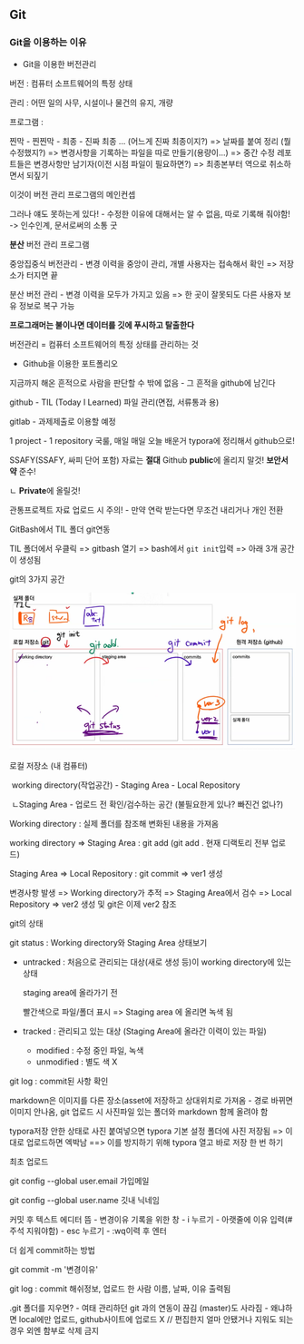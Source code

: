## Git

### Git을 이용하는 이유

* Git을 이용한 버전관리

버전 : 컴퓨터 소프트웨어의 특정 상태

관리 : 어떤 일의 사무, 시설이나 물건의 유지, 개량

프로그램 : 

찐막 - 찐찐막 - 최종 - 진짜 최종 ... (어느게 진짜 최종이지?) => 날짜를 붙여 정리 (뭘 수정했지?) => 변경사항을 기록하는 파일을 따로 만들기(용량이...) => 중간 수정 레포트들은 변경사항만 남기자(이전 시점 파일이 필요하면?) => 최종본부터 역으로 취소하면서 되짚기

이것이 버전 관리 프로그램의 메인컨셉

그러나 얘도 못하는게 있다! - 수정한 이유에 대해서는 알 수 없음, 따로 기록해 줘야함! -> 인수인계, 문서로써의 소통 굿



__분산__ 버전 관리 프로그램

중앙집중식 버전관리 - 변경 이력을 중앙이 관리, 개별 사용자는 접속해서 확인 => 저장소가  터지면 끝

분산 버전 관리 - 변경 이력을 모두가 가지고 있음 => 한 곳이 잘못되도 다른 사용자 보유 정보로 복구 가능

**프로그래머는 불이나면 데이터를 깃에 푸시하고 탈출한다**

버전관리 = 컴퓨터 소프트웨어의 특정 상태를 관리하는 것



* Github을 이용한 포트폴리오

지금까지 해온 흔적으로 사람을 판단할 수 밖에 없음 - 그 흔적을 github에 남긴다

github - TIL (Today I Learned) 파일 관리(면접, 서류통과 용)

gitlab - 과제제출로 이용할 예정

1 project - 1 repository 국룰, 매일 매일 오늘 배운거 typora에 정리해서 github으로!

SSAFY(SSAFY, 싸피 단어 포함) 자료는 **절대** Github **public**에 올리지 말것! **보안서약** 준수!

ㄴ **Private**에 올릴것!

관통프로젝트 자료 업로드 시 주의! - 만약 연락 받는다면 무조건 내리거나 개인 전환





GitBash에서 TIL 폴더 git연동

TIL 폴더에서 우클릭 => gitbash 열기 => bash에서 `git init`입력 => 아래 3개 공간이 생성됨



git의 3가지 공간

![image-20220113161745268](git.assets/image-20220113161745268.png)

로컬 저장소 (내 컴퓨터)

​	working directory(작업공간) - Staging Area - Local Repository

​	ㄴStaging Area - 업로드 전 확인/검수하는 공간 (불필요한게 있나? 빠진건 없나?)

Working directory : 실제 폴더를 참조해 변화된 내용을 가져옴

working directory => Staging Area : git add (git add . 현재 디랙토리 전부 업로드)

Staging Area => Local Repository : git commit => ver1 생성

변경사항 발생 => Working directory가 추적 => Staging Area에서 검수 => Local Repository => ver2 생성 및 git은 이제 ver2 참조



git의 상태

git status : Working directory와 Staging Area 상태보기

* untracked : 처음으로 관리되는 대상(새로 생성 등)이 working directory에 있는 상태 

  staging area에 올라가기 전

  빨간색으로 파일/폴더 표시 => Staging area 에 올리면 녹색 됨

* tracked : 관리되고 있는 대상 (Staging Area에 올라간 이력이 있는 파일)
  * modified : 수정 중인 파일, 녹색
  * unmodified : 별도 색 X

git log : commit된 사항 확인

markdown은 이미지를 다른 장소(asset에 저장하고 상대위치로 가져옴 - 경로 바뀌면 이미지 안나옴, git 업로드 시 사진파일 있는 폴더와 markdown 함께 올려야 함

typora저장 안한 상태로 사진 붙여넣으면 typora 기본 설정 폴더에 사진 저장됨 => 이대로 업로드하면 엑박남 ==> 이를 방지하기 위해 typora 열고 바로 저장 한 번 하기



최초 업로드 

git config --global user.email 가입메일

git config --global user.name 깃내 닉네임

커밋 후 텍스트 에디터 뜸 - 변경이유 기록을 위한 창 - i 누르기 - 아랫줄에 이유 입력(#주석 지워야함) - esc 누르기 - :wq이력 후 엔터



더 쉽게 commit하는 방법

git commit -m '변경이유'

git log : commit 해쉬정보, 업로드 한 사람 이름, 날짜, 이유 출력됨



.git 폴더를 지우면? - 여태 관리하던 git 과의 연동이 끊김 (master)도 사라짐 - 왜냐하면 local에만 업로드, github사이트에 업로드 X // 편집한지 얼마 안됐거나 지워도 되는 경우 외엔 함부로 삭제 금지